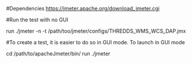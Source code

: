 #Dependencies
https://jmeter.apache.org/download_jmeter.cgi

#Run the test with no GUI

run ./jmeter -n -t /path/too/jmeter/configs/THREDDS_WMS_WCS_DAP.jmx

#To create a test, it is easier to do so in GUI mode. To launch in GUI mode

cd /path/to/apacheJmeter/bin/
run ./jmeter
